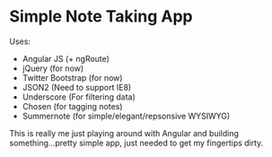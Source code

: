 Simple Note Taking App
======================

Uses:
 - Angular JS (+ ngRoute)
 - jQuery (for now)
 - Twitter Bootstrap (for now)
 - JSON2 (Need to support IE8)
 - Underscore (For filtering data)
 - Chosen (for tagging notes)
 - Summernote (for simple/elegant/repsonsive WYSIWYG)


 This is really me just playing around with Angular and building something...pretty simple app, just needed to get my fingertips dirty.